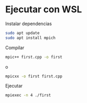 # Ejecutar con WSL

Instalar dependencias

```bash
sudo apt update
sudo apt install mpich
```

Compilar

```bash
mpic++ first.cpp -o first
```
o

```bash
mpicxx -o first first.cpp
```

Ejecutar
```bash
mpiexec -n 4 ./first
```